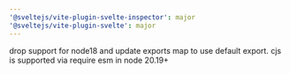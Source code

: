 ```yaml
---
'@sveltejs/vite-plugin-svelte-inspector': major
'@sveltejs/vite-plugin-svelte': major
---
```


drop support for node18 and update exports map to use default export. cjs is supported via require esm in node 20.19+
